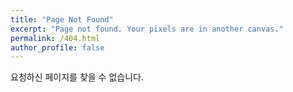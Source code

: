 ```yaml
---
title: "Page Not Found"
excerpt: "Page not found. Your pixels are in another canvas."
permalink: /404.html
author_profile: false
---
```


요청하신 페이지를 찾을 수 없습니다.

<script>
  var GOOG_FIXURL_LANG = 'en';
  var GOOG_FIXURL_SITE = 'https://changjinhan.github.io'
</script>
<script src="https://linkhelp.clients.google.com/tbproxy/lh/wm/fixurl.js">
</script>